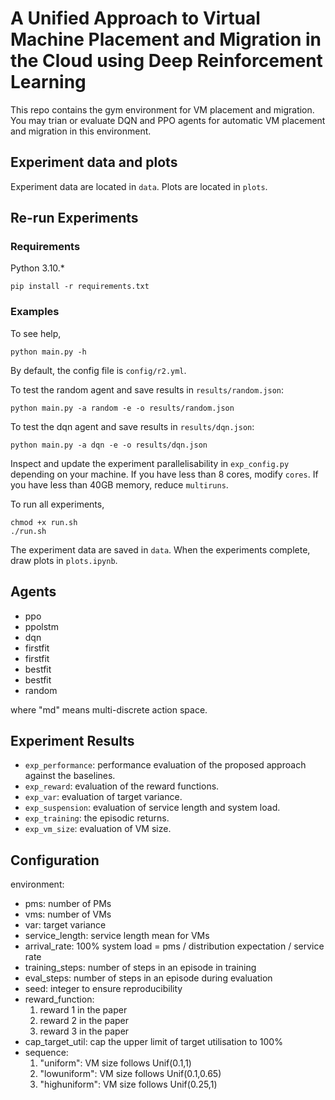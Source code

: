 # A Unified Approach to Virtual Machine Placement and Migration in the Cloud using Deep Reinforcement Learning

This repo contains the gym environment for VM placement and migration. You may trian or evaluate DQN and PPO agents for automatic VM placement and migration in this environment.



## Experiment data and plots

Experiment data are located in `data`. Plots are located in `plots`.

## Re-run Experiments

### Requirements

Python 3.10.*

```shell
pip install -r requirements.txt
```

### Examples

To see help,

```shell
python main.py -h
```

By default, the config file is `config/r2.yml`.

To test the random agent and save results in `results/random.json`:

```shell
python main.py -a random -e -o results/random.json
```

To test the dqn agent and save results in `results/dqn.json`:

```shell
python main.py -a dqn -e -o results/dqn.json
```

Inspect and update the experiment parallelisability in `exp_config.py` depending on your machine. If you have less than 8 cores, modify `cores`. If you have less than 40GB memory, reduce `multiruns`. 

To run all experiments,

```shell
chmod +x run.sh
./run.sh
```



The experiment data are saved in `data`. When the experiments complete, draw plots in `plots.ipynb`.

## Agents

- ppo
- ppolstm
- dqn
- firstfit
- firstfit
- bestfit
- bestfit
- random

where "md" means multi-discrete action space.

## Experiment Results

- `exp_performance`: performance evaluation of the proposed approach against the baselines. 
- `exp_reward`: evaluation of the reward functions.
- `exp_var`: evaluation of target variance.
- `exp_suspension`: evaluation of service length and system load.
- `exp_training`: the episodic returns.
- `exp_vm_size`: evaluation of VM size. 

## Configuration

environment:

- pms: number of PMs
- vms: number of VMs
- var: target variance
- service_length: service length mean for VMs
- arrival_rate: 100% system load = pms / distribution expectation / service rate
- training_steps: number of steps in an episode in training
- eval_steps: number of steps in an episode during evaluation
- seed: integer to ensure reproducibility
- reward_function:
    1. reward 1 in the paper
    2. reward 2 in the paper
    3. reward 3 in the paper
- cap_target_util: cap the upper limit of target utilisation to 100%
- sequence:
    1. "uniform": VM size follows Unif(0.1,1)
    2. "lowuniform": VM size follows Unif(0.1,0.65)
    3. "highuniform": VM size follows Unif(0.25,1)
